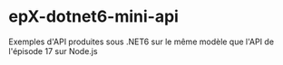 # epX-dotnet6-mini-api
Exemples d'API produites sous .NET6 sur le même modèle que l'API de l'épisode 17 sur Node.js
